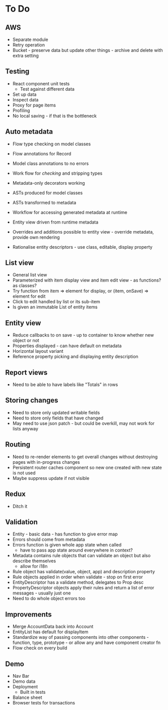 To Do
=====

AWS
---
- Separate module
- Retry operation
- Bucket - preserve data but update other things - archive and delete with extra setting 

Testing
-------
- React component unit tests
  - Test against different data
- Set up data 
- Inspect data
- Proxy for page items
- Profiling
- No local saving - if that is the bottleneck

Auto metadata
-------------

- Flow type checking on model classes
- Flow annotations for Record
- Model class annotations to no errors
- Work flow for *checking* and stripping types 
- Metadata-only decorators working
- ASTs produced for model classes
- ASTs transformed to metadata
- Workflow for accessing generated metadata at runtime
- Entity view driven from runtime metadata
- Overrides and additions possible to entity view - override metadata, provide own rendering

- Rationalise entity descriptors - use class, editable, display property

List view
---------
- General list view
- Parameterized with item display view and item edit view - as functions? as classes?
- Try function from item => element for display, or (item, onSave) => element for edit
- Click to edit handled by list or its sub-item
- Is given an immutable List of entity items

Entity view
-----------
- Reduce callbacks to on save - up to container to know whether new object or not
- Properties displayed - can have default on metadata
- Horizontal layout variant
- Reference property picking and displaying entity description

Report views
------------
- Need to be able to have labels like "Totals" in rows

Storing changes
---------------
- Need to store only updated writable fields
- Need to store only fields that have changed
- May need to use json patch - but could be overkill, may not work for lists anyway

Routing
-------
- Need to re-render elements to get overall changes without destroying pages with in-progress changes
- Persistent router caches component so new one created with new state is not used
- Maybe suppress update if not visible

Redux
-----
  - Ditch it

Validation
----------
- Entity - basic data - has function to give error map
- Errors should come from metadata
- Errors function is given whole app state when called
  - have to pass app state around everywhere in context?
- Metadata contains rule objects that can validate an object but also describe themselves
  - allow for i18n
- Rule object has validate(value, object, app) and description property
- Rule objects applied in order when validate - stop on first error
- EntityDescriptor has a validate method, delegates to Prop desc
- PropertyDescriptor objects apply their rules and return a list of error messages - usually just one
- Need to do whole object errors too

Improvements
------------
- Merge AccountData back into Account
- EntityList has default for displayItem
- Standardize way of passing components into other components - function, type, prototype - or allow any and have component creator fn
- Flow check on every build

Demo
----
  - Nav Bar
  - Demo data
- Deployment
  - Built in tests
- Balance sheet
- Browser tests for transactions

 
